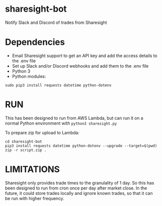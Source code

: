 # sharesight-bot
Notify Slack and Discord of trades from Sharesight

# Dependencies
* Email Sharesight support to get an API key and add the access details to the .env file
* Set up Slack and/or Discord webhooks and add them to the .env file
* Python 3
* Python modules:
```
sudo pip3 install requests datetime python-dotenv
```

# RUN
This has been designed to run from AWS Lambda, but can run it on a normal Python environment with `python3 sharesight.py`

To prepare zip for upload to Lambda:
```
cd sharesight-bot
pip3 install requests datetime python-dotenv --upgrade --target=$(pwd)
zip -r script.zip .
```

# LIMITATIONS
Sharesight only provides trade times to the granulality of 1 day. So this has been designed to run from cron once per day after market close. In the future, it could store trades locally and ignore known trades, so that it can be run with higher frequency.
